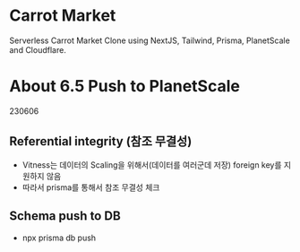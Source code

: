 # Carrot Market

Serverless Carrot Market Clone using NextJS, Tailwind, Prisma, PlanetScale and Cloudflare.

# About 6.5 Push to PlanetScale

230606

## Referential integrity (참조 무결성)

- Vitness는 데이터의 Scaling을 위해서(데이터를 여러군데 저장) foreign key를 지원하지 않음
- 따라서 prisma를 통해서 참조 무결성 체크

## Schema push to DB

- npx prisma db push
